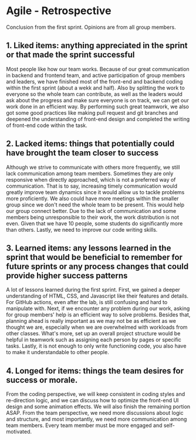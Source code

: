 # Agile - Retrospective
Conclusion from the first sprint. Opinions are from all group members. 

## 1. Liked items: anything appreciated in the sprint or that made the sprint successful 
Most people like how our team works. Because of our great communication in backend and frontend team, and active participation of group members and leaders, we have finished most of the front-end and backend coding within the first sprint (about a wekk and half). Also by splitting the work to everyone so the whole team can contribute, as well as the leaders would ask about the progress and make sure everyone is on track, we can get our work done in an efficient way. By performing such great teamwork, we also got some good practices like making pull request and git branches and deepened the understanding of front-end design and completed the writing of front-end code within the task.

## 2. Lacked items: things that potentially could have brought the team closer to success 
Although we strive to communicate with others more frequently, we still lack communication among team members. Sometimes they are only responsive when directly approached, which is not a preferred way of communication. That is to say, increasing timely communication would greatly improve team dynamics since it would allow us to tackle problems more proficiently. We also could have more meetings within the smaller group since we don't need the whole team to be present. This would help our group connect better. Due to the lack of communication and some members being unresponsible to their work, the work distribution is not even. Given that we have 10 people, some students do significantly more than others. Lastly, we need to improve our code writing skills. 

## 3. Learned items: any lessons learned in the sprint that would be beneficial to remember for future sprints or any process changes that could provide higher success patterns 
A lot of lessons learned during the first sprint. First, we gained a deeper understanding of HTML, CSS, and Javascript like their features and details. For GitHub actions, even after the lab, is still confusing and hard to manipulate with. Next, if we encounter any problem during our work, asking for group members' help is an efficient way to solve problems. Besides that, planning ahead is really important as we may not be as efficient as we thought we are, especially when we are overwhelmed with workloads from other classes.
What's more, set up an overall project structure would be helpful in teamwork such as assigning each person by pages or specific tasks. Lastly, it is not enough to only write functioning code, you also have to make it understandable to other people. 

## 4. Longed for items: things the team desires for success or morale.
From the coding perspective, we will keep consistent in coding styles and re-direction logic, and we can discuss how to optimize the front-end UI design and some animation effects. We will also finish the remaining portion ASAP. From the team perspective, we need more discussions about logic and structure, and most importantly, we need more communication among team members. Every team member must be more engaged and self-motivated. 
